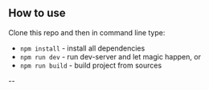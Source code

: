 ## How to use

Clone this repo and then in command line type:

- `npm install` - install all dependencies
- `npm run dev` - run dev-server and let magic happen, or
- `npm run build` - build project from sources

--